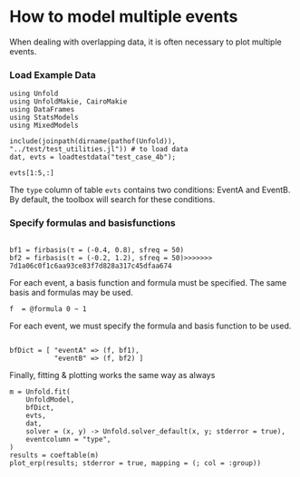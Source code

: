 # How to model multiple events

When dealing with overlapping data, it is often necessary to plot multiple events.

### Load Example Data
```@example main
using Unfold
using UnfoldMakie, CairoMakie
using DataFrames
using StatsModels
using MixedModels

include(joinpath(dirname(pathof(Unfold)), "../test/test_utilities.jl")) # to load data
dat, evts = loadtestdata("test_case_4b");

evts[1:5,:]
```
The `type` column of table `evts` contains two conditions: EventA and EventB. By default, the toolbox will search for these conditions.

### Specify formulas and basisfunctions

```@example main

bf1 = firbasis(τ = (-0.4, 0.8), sfreq = 50)
bf2 = firbasis(τ = (-0.2, 1.2), sfreq = 50)>>>>>>> 7d1a06c0f1c6aa93ce83f7d828a317c45dfaa674
```
For each event, a basis function and formula must be specified. The same basis and formulas may be used.
```@example main
f  = @formula 0 ~ 1
```

For each event, we must specify the formula and basis function to be used. 
```@example main

bfDict = [ "eventA" => (f, bf1),
           "eventB" => (f, bf2) ]
```

Finally, fitting & plotting works the same way as always

```@example main
m = Unfold.fit(
    UnfoldModel,
    bfDict,
    evts,
    dat,
    solver = (x, y) -> Unfold.solver_default(x, y; stderror = true),
    eventcolumn = "type",
)
results = coeftable(m)
plot_erp(results; stderror = true, mapping = (; col = :group))
``` 

